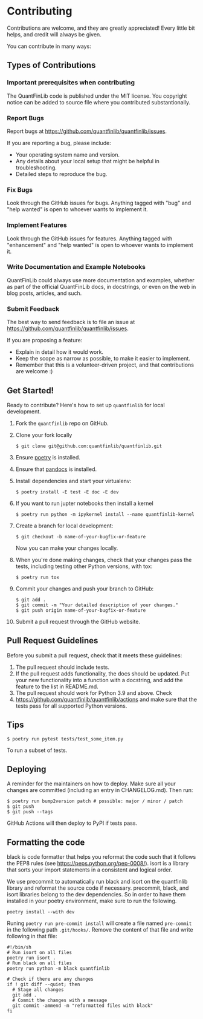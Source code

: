 # Contributing

Contributions are welcome, and they are greatly appreciated! Every little bit
helps, and credit will always be given.

You can contribute in many ways:

## Types of Contributions

### Important prerequisites when contributing

The QuantFinLib code is published under the MIT license. You copyright notice can be
added to source file where you contributed substantionally.

### Report Bugs

Report bugs at https://github.com/quantfinlib/quantfinlib/issues.

If you are reporting a bug, please include:

* Your operating system name and version.
* Any details about your local setup that might be helpful in troubleshooting.
* Detailed steps to reproduce the bug.

### Fix Bugs

Look through the GitHub issues for bugs. Anything tagged with "bug" and "help
wanted" is open to whoever wants to implement it.

### Implement Features

Look through the GitHub issues for features. Anything tagged with "enhancement"
and "help wanted" is open to whoever wants to implement it.


### Write Documentation and Example Notebooks

QuantFinLib could always use more documentation and examples, whether as part of the
official QuantFinLib docs, in docstrings, or even on the web in blog posts,
articles, and such.

### Submit Feedback

The best way to send feedback is to file an issue at https://github.com/quantfinlib/quantfinlib/issues.

If you are proposing a feature:

* Explain in detail how it would work.
* Keep the scope as narrow as possible, to make it easier to implement.
* Remember that this is a volunteer-driven project, and that contributions
  are welcome :)

## Get Started!

Ready to contribute? Here's how to set up `quantfinlib` for local development.

1. Fork the `quantfinlib` repo on GitHub.
2. Clone your fork locally

    ```
    $ git clone git@github.com:quantfinlib/quantfinlib.git
    ```

3. Ensure [poetry](https://python-poetry.org/docs/) is installed.
4. Ensure that [pandocs](https://pandoc.org/installing.html) is installed.
5. Install dependencies and start your virtualenv:

    ```
    $ poetry install -E test -E doc -E dev
    ```
6. If you want to run jupter notebooks then install a kernel

    ```
    $ poetry run python -m ipykernel install --name quantfinlib-kernel
    ```

7. Create a branch for local development:

    ```
    $ git checkout -b name-of-your-bugfix-or-feature
    ```

    Now you can make your changes locally.

8. When you're done making changes, check that your changes pass the
   tests, including testing other Python versions, with tox:

    ```
    $ poetry run tox
    ```

9. Commit your changes and push your branch to GitHub:

    ```
    $ git add .
    $ git commit -m "Your detailed description of your changes."
    $ git push origin name-of-your-bugfix-or-feature
    ```

10. Submit a pull request through the GitHub website.

## Pull Request Guidelines

Before you submit a pull request, check that it meets these guidelines:

1. The pull request should include tests.
2. If the pull request adds functionality, the docs should be updated. Put
   your new functionality into a function with a docstring, and add the
   feature to the list in README.md.
3. The pull request should work for Python 3.9 and above. Check
4. https://github.com/quantfinlib/quantfinlib/actions
   and make sure that the tests pass for all supported Python versions.

## Tips

```
$ poetry run pytest tests/test_some_item.py
```

To run a subset of tests.


## Deploying

A reminder for the maintainers on how to deploy.
Make sure all your changes are committed (including an entry in CHANGELOG.md).
Then run:

```
$ poetry run bump2version patch # possible: major / minor / patch
$ git push
$ git push --tags
```

GitHub Actions will then deploy to PyPI if tests pass.


## Formatting the code

black is code formatter that helps you reformat the code such that it follows the PEP8 rules (see https://peps.python.org/pep-0008/). isort is a library that sorts your import statements in a consistent and logical order. 

We use precommit to automatically run black and isort on the quantfinlib library and reformat the source code if necessary. 
precommit, black, and isort libraries belong to the dev dependencies. So in order to have them installed in your poetry environment, make sure to run the following.

```
poetry install --with dev
```

Runing `poetry run pre-commit install` will create a file named `pre-commit` in the following path `.git/hooks/`. 
Remove the content of that file and write following in that file:

```
#!/bin/sh
# Run isort on all files
poetry run isort .
# Run black on all files
poetry run python -m black quantfinlib

# Check if there are any changes
if ! git diff --quiet; then
  # Stage all changes
  git add .
  # Commit the changes with a message
  git commit -ammend -m "reformatted files with black"
fi
```

